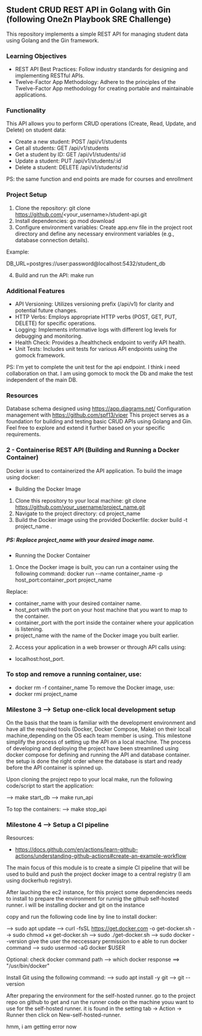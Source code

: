 ## Student CRUD REST API in Golang with Gin (following One2n Playbook SRE Challenge)
This repository implements a simple REST API for managing student data using Golang and the Gin framework.

### Learning Objectives
* REST API Best Practices: Follow industry standards for designing and implementing RESTful APIs.
* Twelve-Factor App Methodology: Adhere to the principles of the Twelve-Factor App methodology for creating portable and maintainable applications.

### Functionality
This API allows you to perform CRUD operations (Create, Read, Update, and Delete) on student data:

* Create a new student: POST /api/v1/students
* Get all students: GET /api/v1/students
* Get a student by ID: GET /api/v1/students/:id
* Update a student: PUT /api/v1/students/:id
* Delete a student: DELETE /api/v1/students/:id

PS: the same function and end points are made for courses and enrollment

### Project Setup
1. Clone the repository:
git clone https://github.com/<your_username>/student-api.git
2. Install dependencies:
go mod download
3. Configure environment variables:
Create app.env file in the project root directory and define any necessary environment variables (e.g., database connection details).

Example:

DB_URL=postgres://user:password@localhost:5432/student_db

4. Build and run the API:
make run

### Additional Features
* API Versioning: Utilizes versioning prefix (/api/v1) for clarity and potential future changes.
* HTTP Verbs: Employs appropriate HTTP verbs (POST, GET, PUT, DELETE) for specific operations.
* Logging: Implements informative logs with different log levels for debugging and monitoring.
* Health Check: Provides a /healthcheck endpoint to verify API health.
* Unit Tests: Includes unit tests for various API endpoints using the gomock framework.

PS: I'm yet to complete the unit test for the api endpoint. I think i need collaboration on that. I am using gomock to mock the Db and make the test independent of the main DB.

### Resources
Database schema designed using https://app.diagrams.net/
Configuration management with https://github.com/spf13/viper
This project serves as a foundation for building and testing basic CRUD APIs using Golang and Gin. Feel free to explore and extend it further based on your specific requirements.

### 2 - Containerise REST API (Building and Running a Docker Container)
Docker is used to containerized the API application. To build the image using docker:
* Building the Docker Image
1. Clone this repository to your local machine:
git clone https://github.com/your_username/project_name.git
2. Navigate to the project directory:
cd project_name
3. Build the Docker image using the provided Dockerfile:
docker build -t project_name .

##### PS: Replace project_name with your desired image name.

* Running the Docker Container
1. Once the Docker image is built, you can run a container using the following command:
docker run --name container_name -p host_port:container_port project_name

Replace:

* container_name with your desired container name.
* host_port with the port on your host machine that you want to map to the container.
* container_port with the port inside the container where your application is listening.
* project_name with the name of the Docker image you built earlier.

2. Access your application in a web browser or through API calls using:
* localhost:host_port.

### To stop and remove a running container, use:
* docker rm -f container_name
To remove the Docker image, use:
* docker rmi project_name

### Milestone 3 --> Setup one-click local development setup

On the basis that the team is familiar with the development environment and have all the required tools (Docker, Docker Compose, Make) on their locall machine,depending on the OS each team member is using. This milestone simplify the process of setting up the API on a local machine.
The process of developing and deploying the project have been streamlined using docker compose for defining and running the API and database container. the setup is done the right order where the database is start and ready before the API container is spinned up.

Upon cloning the project repo to your local make, run the following code/script to start the application:

--> make start_db
--> make run_api

To top the containers:
--> make stop_api

### Milestone 4 --> Setup a CI pipeline

Resources: 
- https://docs.github.com/en/actions/learn-github-actions/understanding-github-actions#create-an-example-workflow

The main focus of this module is to create a simple CI pipeline that will be used to build and push the project docker image to a central registry (I am using dockerhub registry).


After lauching the ec2 instance, for this project some dependencies needs to install to prepare the environment for runnig the github self-hosted runner. i will be installing docker and git on the instance

copy and run the following code line by line to install docker:

--> sudo apt update
--> curl -fsSL https://get.docker.com -o get-docker.sh
--> sudo chmod +x get-docker.sh
--> sudo ./get-docker.sh
--> sudo docker --version
give the user the neccessary permission to e able to run docker command
--> sudo usermod -aG docker $USER

Optional: check docker command path
--> which docker
response ==> "/usr/bin/docker"

Install Git using the following command:
--> sudo apt install -y git
--> git --version

After preparing the environment for the self-hosted runner. go to the project repo on github to get and run the runner code on the machine youu want to use for the self-hosted runner. it is found in the setting tab -> Action -> Runner then click on New-self-hosted-runner.

hmm, i am getting error now